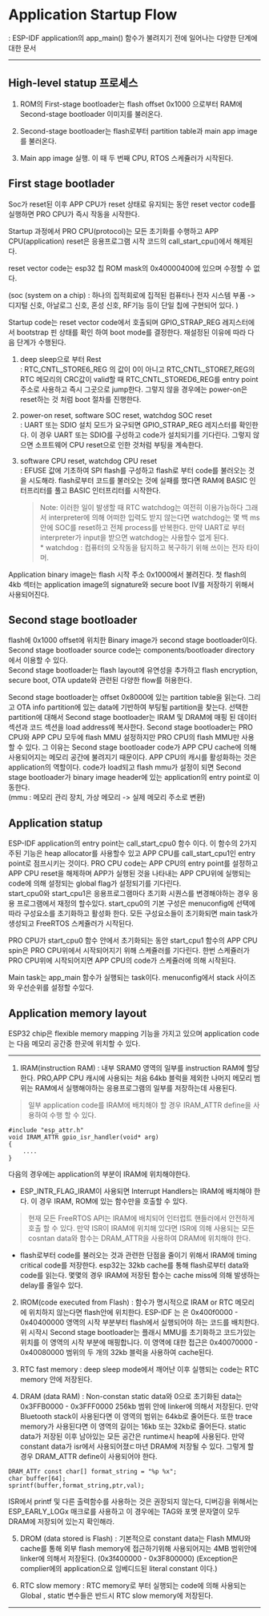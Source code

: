 Application Startup Flow
============================
: ESP-IDF application의 app_main() 함수가 불려지기 전에 일어나는 다양한 단계에 대한 문서


----------------------------
High-level statup 프로세스
----------------------------
1. ROM의 First-stage bootloader는 flash offset 0x1000 으로부터 RAM에 Second-stage bootloader 이미지를 불러온다.

2. Second-stage bootloader는 flash로부터 partition table과 main app image를 불러온다.

3. Main app image 실행. 이 때 두 번째 CPU, RTOS 스케쥴러가 시작된다.


First stage bootlader
----------------------------
Soc가 reset된 이후 APP CPU가 reset 상태로 유지되는 동안 reset vector code를 실행하면 PRO CPU가 즉시 작동을 시작한다.

Startup 과정에서 PRO CPU(protocol)는 모든 초기화를 수행하고 APP CPU(application) reset은 응용프로그램 시작 코드의 call_start_cpu()에서 해제된다.

reset vector code는 esp32 칩 ROM mask의 0x40000400에 있으며 수정할 수 없다.

(soc (system on a chip) : 하나의 집적회로에 집적된 컴퓨터나 전자 시스템 부품 -> 디지털 신호, 아날로그 신호, 혼성 신호, RF기능 등이 단일 칩에 구현되어 있다. )

Startup code는 reset vector code에서 호출되며 GPIO_STRAP_REG 레지스터에서 bootstrap 핀 상태를 확인 하여 boot mode를 결정한다. 재설정된 이유에 따라 다음 단계가 수행된다.

1. deep sleep으로 부터 Rest
    <br> : RTC_CNTL_STORE6_REG 의 값이 0이 아니고 RTC_CNTL_STORE7_REG의 RTC 메모리의 CRC값이 valid할 때 RTC_CNTL_STORED6_REG를 entry point 주소로 사용하고 즉시 그곳으로 jump한다.
    그렇지 않을 경우에는 power-on은 reset하는 것 처럼 boot 절차를 진행한다.

2. power-on reset, software SOC reset, watchdog SOC reset
    <br> : UART 또는 SDIO 설치 모드가 요구되면 GPIO_STRAP_REG 레지스터를 확인한다. 이 경우 UART 또는 SDIO를 구성하고 code가 설치되기를 기다린다. 그렇지 않으면 소프트웨어 CPU reset으로 인한 것처럼 부팅을 계속한다.

3. software CPU reset, watchdog CPU reset
    <br> : EFUSE 값에 기초하여 SPI flash를 구성하고 flash로 부터 code를 불러오는 것을 시도해라.
    flash로부터 코드를 불러오는 것에 실패를 했다면 RAM에 BASIC 인터프리터를 풀고 BASIC 인터프리터를 시작한다.

    >Note: 이러한 일이 발생할 때 RTC watchdog는 여전히 이용가능하다 그래서 interpreter에 의해 어떠한 입력도 받지 않는다면 watchdog는 몇 백 ms 안에 SOC를 reset하고 전체 process를 반복한다. 만약 UART로 부터 interpreter가 input을 받으면 watchdog는 사용할수 없게 된다. 
    <br>* watchdog : 컴퓨터의 오작동을 탐지하고 복구하기 위해 쓰이는 전자 타이머.
 
Application binary image는 flash 시작 주소 0x1000에서 불려진다. 첫 flash의 4kb 섹터는 application image의 signature와 secure boot IV를 저장하기 위해서 사용되어진다. 


Second stage bootloader
-----------------------------
flash에 0x1000 offset에 위치한 Binary image가 second stage bootloader이다. Second stage bootloader source code는 components/bootloader directory에서 이용할 수 있다. 
<br> Second stage bootloader는 flash layout에 유연성을 추가하고 flash encryption, secure boot, OTA update와 관련된 다양한 flow를 허용한다.

Second stage bootloader는 offset 0x8000에 있는 partition table을 읽는다. 그리고 OTA info partition에 있는 data에 기반하여 부팅될 partition을 찾는다. 선택한 partition에 대해서 Second stage bootloader는 IRAM 및 DRAM에 매핑 된 데이터 섹션과 코드 섹션을 load address에 복사한다. Second stage bootloader는 PRO CPU와 APP CPU 모두에 flash MMU 설정하지만 PRO CPU의 flash MMU만 사용할 수 있다. 그 이유는 Second stage bootloader code가 APP CPU cache에 의해 사용되어지는 메모리 공간에 불려지기 때문이다. APP CPU의 캐시를 활성화하는 것은 application의 역할이다. code가 load되고 flash mmu가 설정이 되면 Second stage bootloader가 binary image header에 있는 application의 entry point로 이동한다.
<br>(mmu : 메모리 관리 장치, 가상 메모리 -> 실제 메모리 주소로 변환)

Application statup
---------------------
ESP-IDF application의 entry point는 call_start_cpu0 함수 이다. 이 함수의 2가지 주된 기능은 heap allocator를 사용할수 있고 APP CPU를 call_start_cpu1인 entry point로 점프시키는 것이다. PRO CPU code는 APP CPU의 entry point를 설정하고 APP CPU reset을 해제하며 APP가 실행된 것을 나타내는 APP CPU위에 실행되는 code에 의해 설정되는 global flag가 설정되기를 기다린다. 
<br>start_cpu0와 start_cpu1은 응용프로그램마다 초기화 시퀀스를 변경해야하는 경우 응용 프로그램에서 재정의 할수있다. start_cpu0의 기본 구성은 menuconfig에 선택에 따라 구성요소를 초기화하고 활성화 한다.
모든 구성요소들이 초기화되면 main task가 생성되고 FreeRTOS 스케쥴러가 시작된다.

PRO CPU가 start_cpu0 함수 안에서 초기화되는 동안 start_cpu1 함수의 APP CPU spin은 PRO CPU위에서 시작되어지기 위해 스케쥴러를 기다린다. 한번 스케쥴러가 PRO CPU위에 시작되어지면 APP CPU의 code가 스케쥴러에 의해 시작된다.

Main task는 app_main 함수가 실행되는 task이다. menuconfig에서 stack 사이즈와 우선순위를 설정할 수있다.

Application memory layout
-------------------------
ESP32 chip은 flexible memory mapping 기능을 가지고 있으며 application code는 다음 메모리 공간중 한곳에 위치할 수 있다.

------------------------------------------------------------------------------------------------------------------------------------------------------------------------------------------------------
1. IRAM(instruction RAM) : 내부 SRAM0 영역의 일부를 instruction RAM에 할당한다. PRO,APP CPU 캐시에 사용되는 처음 64kb 블럭을 제외한 나머지 메모리 범위는 RAM에서 실행해야하는 응용프로그램의 일부를 저장하는데 사용된다.

> 일부 application code를 IRAM에 배치해야 할 경우 IRAM_ATTR define을 사용하여 수행 할 수 있다.

<pre><code>#include "esp_attr.h"
void IRAM_ATTR gpio_isr_handler(void* arg)
{
    ....
}
</code></pre>

다음의 경우에는 application의 부분이 IRAM에 위치해야한다.
* ESP_INTR_FLAG_IRAM이 사용되면 Interrupt Handlers는 IRAM에 배치해야 한다. 이 경우 IRAM, ROM에 있는 함수만을 호출할 수 있다. 
> 현재 모든 FreeRTOS API는 IRAM에 배치되어 인터럽트 핸들러에서 안전하게 호출 할 수 있다. 만약 ISR이 IRAM에 위치해 있다면 ISR에 의해 사용되는 모든 cosntan data와 함수는 DRAM_ATTR을 사용하여 DRAM에 위치해야 한다.

* flash로부터 code를 불러오는 것과 관련한 단점을 줄이기 위해서 IRAM에 timing critical code를 저장한다.
esp32는 32kb cache를 통해 flash로부터 data와 code를 읽는다. 몇몇의 경우 IRAM에 저장된 함수는 cache miss에 의해 발생하는 delay를 줄일수 있다.

2. IROM(code executed from Flash) : 함수가 명시적으로 IRAM or RTC 메모리에 위치하지 않는다면 flash안에 위치한다. ESP-IDF 는 은 0x400f0000 - 0x40400000 영역의 시작 부분부터 flash에서 실행되어야 하는 코드를 배치한다. 위 시작시 Second stage bootloader는 플래시 MMU를 초기화하고 코드가있는 위치를 이 영역의 시작 부분에 매핑합니다. 이 영역에 대한 접근은 0x40070000 - 0x40080000 범위의 두 개의 32kb 블럭을 사용하여 cache된다.

3. RTC fast memory : deep sleep mode에서 깨어난 이후 실행되는 code는 RTC memory 안에 저장된다.

4. DRAM (data RAM) : Non-constan static data와 0으로 초기화된 data는 0x3FFB0000 - 0x3FFF0000 256kb 범위 안에 linker에 의해서 저장된다. 만약 Bluetooth stack이 사용된다면 이 영역의 범위는 64kb로 줄어든다. 또한 trace memory가 사용된다면 이 영역의 길이는 16kb 또는 32kb로 줄어든다. static data가 저장된 이후 남아있는 모든 공간은 runtime시 heap에 사용된다. 만약 constant data가 isr에서 사용되어졌ㄷ마년 DRAM에 저장될 수 있다. 그렇게 할 경우 DRAM_ATTR define이 사용되어야 한다.
<pre><code>DRAM_ATTr const char[] format_string = "%p %x";
char buffer[64];
sprintf(buffer,format_string,ptr,val);
</code></pre>

ISR에서 printf 및 다른 출력함수를 사용하는 것은 권장되지 않는다, 디버깅을 위해서는 ESP_EARLY_LOGx 매크로를 사용하고 이 경우에는 TAG와 포멧 문자열이 모두 DRAM에 저장되어 있는지 확인해라.

5. DROM (data stored is Flash) : 기본적으로 constant data는 Flash MMU와 cache를 통해 외부 flash memory에 접근하기위해 사용되어지는 4MB 범위안에 linker에 의해서 저장된다. (0x3f400000 - 0x3F800000)
(Exception은 complier에의 application으로 임베디드된 literal constant 이다.)

6. RTC slow memory : RTC memory로 부터 실행되는 code에 의해 사용되는 Global , static 변수들은 반드시 RTC slow memory에 저장된다.

-------------------------



    